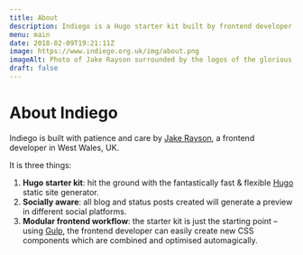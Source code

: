 ```yaml
---
title: About
description: Indiego is a Hugo starter kit built by frontend developer Jake Rayson, using @GoHugoIO, @npmjs, @gulpjs and @netlify
menu: main
date: 2018-02-09T19:21:11Z
image: https://www.indiego.org.uk/img/about.png
imageAlt: Photo of Jake Rayson surrounded by the logos of the glorious technologies that Indiego is powered by: Hugo, npm, Gulp & Netlify
draft: false
---
```


# About Indiego

Indiego is built with patience and care by [Jake Rayson](https://github.com/growdigital/), a frontend developer in West Wales, UK. 

It is three things: 

1. **Hugo starter kit**: hit the ground with the fantastically fast & flexible [Hugo](https://gohugo.io/) static site generator.
2. **Socially aware**: all blog and status posts created will generate a preview in different social platforms.
3. **Modular frontend workflow**: the starter kit is just the starting point – using [Gulp](https://gulpjs.com/), the frontend developer can easily create new CSS components which are combined and optimised automagically.
